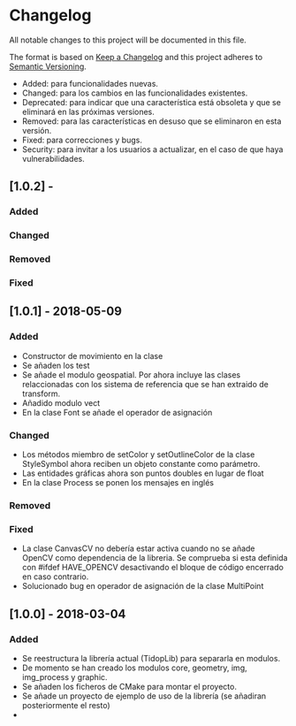 # Changelog
All notable changes to this project will be documented in this file.

The format is based on [Keep a Changelog](http://keepachangelog.com/en/1.0.0/)
and this project adheres to [Semantic Versioning](http://semver.org/spec/v2.0.0.html).

- Added: para funcionalidades nuevas.
- Changed: para los cambios en las funcionalidades existentes.
- Deprecated: para indicar que una característica está obsoleta y que se eliminará en las próximas versiones.
- Removed: para las características en desuso que se eliminaron en esta versión.
- Fixed: para correcciones y bugs.
- Security: para invitar a los usuarios a actualizar, en el caso de que haya vulnerabilidades.

## [1.0.2] - 

### Added
### Changed
### Removed
### Fixed

## [1.0.1] - 2018-05-09

### Added

- Constructor de movimiento en la clase
- Se añaden los test
- Se añade el modulo geospatial. Por ahora incluye las clases relaccionadas con los sistema de referencia que se han extraido de transform.
- Añadido modulo vect
- En la clase Font se añade el operador de asignación

### Changed

- Los métodos miembro de setColor y setOutlineColor de la clase StyleSymbol ahora reciben un objeto constante como parámetro.
- Las entidades gráficas ahora son puntos doubles en lugar de float
- En la clase Process se ponen los mensajes en inglés

### Removed

### Fixed

- La clase CanvasCV no debería estar activa cuando no se añade OpenCV como dependencia de la libreria. Se comprueba si esta definida con #ifdef HAVE_OPENCV desactivando el bloque de código encerrado en caso contrario.
- Solucionado bug en operador de asignación de la clase MultiPoint

## [1.0.0] - 2018-03-04

### Added

- Se reestructura la librería actual (TidopLib) para separarla en modulos. 
- De momento se han creado los modulos core, geometry, img, img_process y graphic. 
- Se añaden los ficheros de CMake para montar el proyecto.
- Se añade un proyecto de ejemplo de uso de la librería (se añadiran posteriormente el resto)
- 